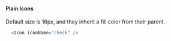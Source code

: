 #### Plain Icons

Default size is 16px, and they inherit a fill color from their parent.

```js
  <Icon iconName="check" />
```
